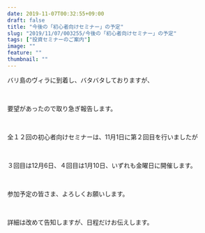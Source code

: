 ```yaml
---
date: 2019-11-07T00:32:55+09:00
draft: false
title: "今後の「初心者向けセミナー」の予定"
slug: "2019/11/07/003255/今後の「初心者向けセミナー」の予定"
tags: ["投資セミナーのご案内"]
image: ""
feature: ""
thumbnail: ""
---
```

<p>バリ島のヴィラに到着し、バタバタしておりますが、</p><p> </p><p>要望があったので取り急ぎ報告します。</p><p> </p><p>全１２回の初心者向けセミナーは、11月1日に第２回目を行いましたが</p><p> </p><p>３回目は12月6日、４回目は1月10日、いずれも金曜日に開催します。</p><p> </p><p>参加予定の皆さま、よろしくお願いします。</p><p> </p><p>詳細は改めて告知しますが、日程だけお伝えします。</p><p> </p><p> </p><p> </p><p> </p>

